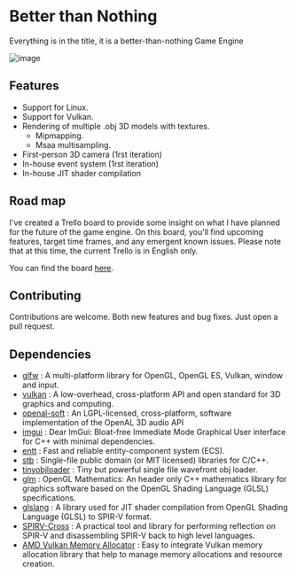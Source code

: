 # Better than Nothing
Everything is in the title, it is a better-than-nothing Game Engine

![image](https://github.com/axelcoezard/assets/9162303/4cf1ef9d-c0c8-46c4-99a1-2b9b6f2a27da)

## Features

 - Support for Linux.
 - Support for Vulkan.
 - Rendering of multiple .obj 3D models with textures.
	- Mipmapping.
	- Msaa multisampling.
 - First-person 3D camera (1rst iteration)
 - In-house event system (1rst iteration)
 - In-house JIT shader compilation

## Road map

I've created a Trello board to provide some insight on what I have planned for the future of the game engine.
On this board, you'll find upcoming features, target time frames, and any emergent known issues.
Please note that at this time, the current Trello is in English only.

You can find the board [here](https://trello.com/b/pKXNk3bb/road-map).

## Contributing

Contributions are welcome. Both new features and bug fixes. Just open a pull request.

## Dependencies

- [glfw](https://github.com/glfw/glfw) : A multi-platform library for OpenGL, OpenGL ES, Vulkan, window and input.
- [vulkan](https://github.com/KhronosGroup/Vulkan-Headers) : A low-overhead, cross-platform API and open standard for 3D graphics and computing.
- [openal-soft](https://github.com/kcat/openal-soft) : An LGPL-licensed, cross-platform, software implementation of the OpenAL 3D audio API
- [imgui](https://github.com/ocornut/imgui) : Dear ImGui: Bloat-free Immediate Mode Graphical User interface for C++ with minimal dependencies.
- [entt](https://github.com/skypjack/entt) : Fast and reliable entity-component system (ECS).
- [stb](https://github.com/nothings/stb) : Single-file public domain (or MIT licensed) libraries for C/C++.
- [tinyobjloader](https://github.com/tinyobjloader/tinyobjloader) : Tiny but powerful single file wavefront obj loader.
- [glm](https://github.com/g-truc/glm) : OpenGL Mathematics: An header only C++ mathematics library for graphics software based on the OpenGL Shading Language (GLSL) specifications.
- [glslang](https://github.com/KhronosGroup/glslang) : A library used for JIT shader compilation from OpenGL Shading Language (GLSL) to SPIR-V format.
- [SPIRV-Cross](https://github.com/KhronosGroup/SPIRV-Cross) : A practical tool and library for performing reflection on SPIR-V and disassembling SPIR-V back to high level languages.
- [AMD Vulkan Memory Allocator](https://github.com/GPUOpen-LibrariesAndSDKs/VulkanMemoryAllocator) : Easy to integrate Vulkan memory allocation library that help to manage memory allocations and resource creation.
